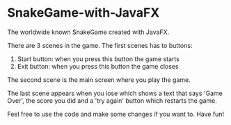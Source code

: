 # SnakeGame-with-JavaFX
The worldwide known SnakeGame created with JavaFX.

There are 3 scenes in the game.
The first scenes has to buttons:
1) Start button: when you press this button the game starts
2) Exit button: when you press this button the game closes

The second scene is the main screen where you play the game.

The last scene appears when you lose which shows a text that says 'Game Over', the score you did and a 'try again' button which restarts the game.

Feel free to use the code and make some changes if you want to.
Have fun!
